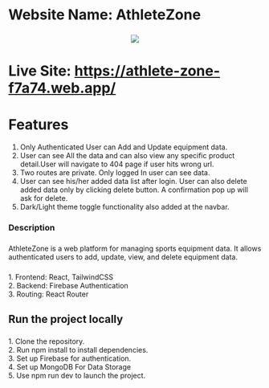 # Website Name: AthleteZone

###

<div align="center">
  <img  src="https://i.ibb.co.com/Gs7yrrC/Whats-App-Image-2025-01-08-at-17-06-27-50bd914d.jpg"  />
</div>

###

# Live Site: https://athlete-zone-f7a74.web.app/

# Features 

1. Only Authenticated User can Add and Update equipment data.
2. User can see All the data and can also view any specific product detail.User will navigate to 404 page if user hits wrong url.
3. Two routes are private. Only logged In user can see data.
4. User can see his/her added data list after login. User can also delete added data only by clicking delete button. A confirmation pop up will ask for delete.
5. Dark/Light theme toggle functionality also added at the navbar.
###   
<h3 align="left">Description</h3>

###
<p align="left">AthleteZone is a web platform for managing sports equipment data. It allows authenticated users to add, update, view, and delete equipment data.</p>

###

<p align="left">1. Frontend: React, TailwindCSS<br>2. Backend: Firebase Authentication<br>3. Routing: React Router</p>

###



###

<h2 align="left">Run the project locally</h2>

###

<p align="left">1. Clone the repository.<br>2. Run npm install to install dependencies.<br>3. Set up Firebase for authentication.<br>4. Set up MongoDB For Data Storage<br>5. Use npm run dev to launch the project.</p>

###


